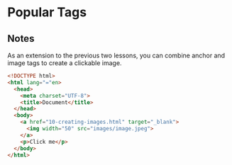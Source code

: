 # Popular Tags

## Notes

As an extension to the previous two lessons, you can combine anchor and image tags to create a clickable image.

```html
<!DOCTYPE html>
<html lang="="en>
  <head>
    <meta charset="UTF-8">
    <title>Document</title>
  </head>
  <body>
    <a href="10-creating-images.html" target="_blank">
      <img width="50" src="images/image.jpeg">
    </a>
    <p>Click me</p>
  </body>
</html>
```